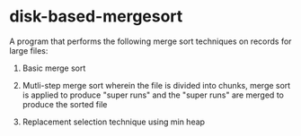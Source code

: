 # disk-based-mergesort
A program that performs the following merge sort techniques on records for large files:

<ol>
<li> Basic merge sort </li>
<li> <p> Mutli-step merge sort wherein the file is divided into chunks, merge sort is applied to produce "super runs" and the "super runs" are merged to produce the sorted file </p> </li>
<li> Replacement selection technique using min heap </li>
</ol>

